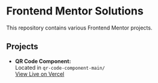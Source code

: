 # Frontend Mentor Solutions

This repository contains various Frontend Mentor projects.

## Projects

- **QR Code Component:**  
  Located in `qr-code-component-main/`  
  [View Live on Vercel](https://frontend-mentor-solutions-git-master-angie-254s-projects.vercel.app/)

